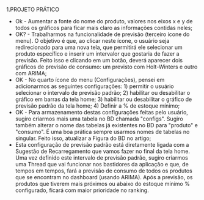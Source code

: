 1.PROJETO PRÁTICO
- Ok - Aumentar a fonte do nome do produto, valores nos eixos x e y de todos os gráficos para ficar mais claro as informações contidas neles;
- OK? - Trabalharmos na funcionalidade de previsão (terceiro ícone do menu). O objetivo é que, ao clicar neste ícone, o usuário seja redirecionado para uma nova tela, que permitirá ele selecionar um produto específico e inserir um intervalor que gostaria de fazer a previsão. Feito isso e clicando em um botão, deverá aparecer dois gráficos de previsão de consumo: um previsto com Holt-Winters e outro com ARIMA;
- OK - No quarto ícone do menu (Configurações), pensei em adicionarmos as seguintes configurações: 1) permitir o usuário selecionar o intervalo de previsão padrão; 2) habilitar ou desabilitar o gráfico em barras da tela home; 3) habilitar ou desabilitar o gráfico de previsão padrão da tela home; 4) Definir a % de estoque mínimo;
- OK - Para armazenamento destas configurações feitas pelo usuário, sugiro criarmos mais uma tabela no BD chamada "configs". Sugiro também alterar o nome das tabelas já existentes no BD para "produto" e "consumo". É uma boa prática sempre usarmos nomes de tabelas no singular. Feito isso, atualizar a Figura do BD no artigo;
- Esta configuração de previsão padrão está diretamente ligada com a Sugestão de Recarregamento que vamos fazer no final da tela home. Uma vez definido este intervalo de previsão padrão, sugiro criarmos uma Thread que vai funcionar nos bastidores da aplicação e que, de tempos em tempos, fará a previsão de consumo de todos os produtos que se encontram no dashboard (usando ARIMA). Após a previsão, os produtos que tiverem mais próximos ou abaixo do estoque mínimo % configurado, ficará com maior prioridade no ranking.    